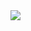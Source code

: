 <img align="center" src="https://github-readme-stats.vercel.app/api?username=mjl0602&show_icons=true&icon_color=CE1D2D&text_color=718096&bg_color=ffffff" />
